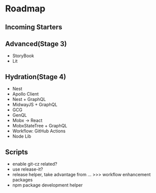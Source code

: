 # Roadmap

## Incoming Starters

## Advanced(Stage 3)

- StoryBook
- Lit

## Hydration(Stage 4)

- Nest
- Apollo Client
- Nest + GraphQL
- MidwayJS + GraphQL
- GCG
- GenQL
- Mobx -> React
- MobxStateTree + GraphQL
- Workflow: GitHub Actions
- Node Lib

## Scripts

- enable git-cz related?
- use release-it?
- release helper, take advantage from ... >>> workflow enhancement packages
- npm package development helper
